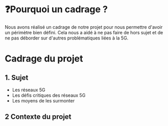 # ❓Pourquoi un cadrage ?  
Nous avons réalisé un cadrage de notre projet pour nous permettre d'avoir un périmètre bien défini. Cela nous a aidé à ne pas faire de hors sujet et de ne pas déborder sur d'autres problématiques liées à la 5G.

# Cadrage du projet 

## 1. Sujet 
- Les réseaux 5G
- Les défis critiques des réseaux 5G
- Les moyens de les surmonter 

## 2 Contexte du projet
